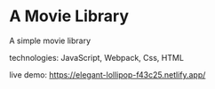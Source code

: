 
# A Movie Library

A simple movie library

technologies: JavaScript, Webpack, Css, HTML

live demo: https://elegant-lollipop-f43c25.netlify.app/
